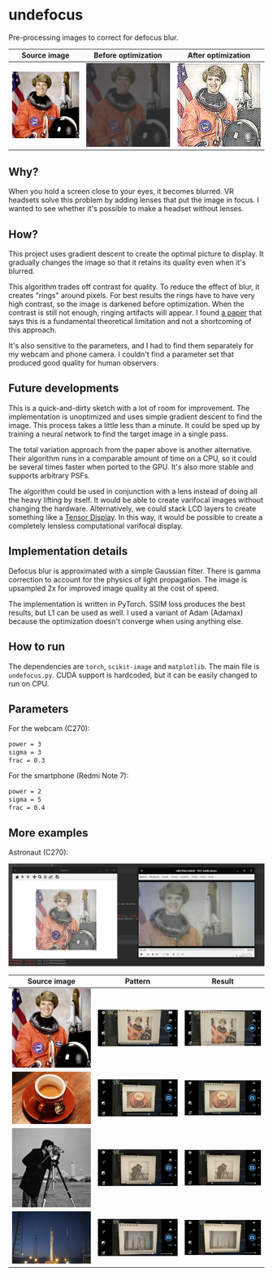 # undefocus
Pre-processing images to correct for defocus blur.

| Source image | Before optimization | After optimization |
| --- | --- | --- |
| ![From](imgs/astro_source.png) | ![Instead](imgs/astro_blur.png) | ![To](imgs/astro.png) |

## Why?
When you hold a screen close to your eyes, it becomes blurred.
VR headsets solve this problem by adding lenses that
put the image in focus. I wanted to see whether it's possible to
make a headset without lenses.

## How?
This project uses gradient descent to create the optimal picture to display.
It gradually changes the image so that it retains its quality even when it's blurred.

This algorithm trades off contrast for quality. To reduce the effect of blur, it creates "rings"
around pixels. For best results the rings have to have very high contrast, so the
image is darkened before optimization. When the contrast is still not enough, ringing artifacts
will appear. I found [a paper](https://doi.org/10.1145/2717307) that says this is a fundamental
theoretical limitation and not a shortcoming of this approach.

It's also sensitive to the parameters, and I had to find them separately for my webcam
and phone camera. I couldn't find a parameter set that produced good quality for human observers.

## Future developments
This is a quick-and-dirty sketch with a lot of room for improvement.
The implementation is unoptimized and uses simple gradient descent to find the image.
This process takes a little less than a minute. It could be sped up by training a
neural network to find the target image in a single pass.

The total variation approach from the paper above is another alternative. Their algorithm
runs in a comparable amount of time on a CPU, so it could be several times faster when
ported to the GPU. It's also more stable and supports arbitrary PSFs.

The algorithm could be used in conjunction with a lens instead of doing all the heavy lifting
by itself. It would be able to create varifocal images without changing the hardware.
Alternatively, we could stack LCD layers to create something like a
[Tensor Display](https://web.media.mit.edu/~gordonw/TensorDisplays/). In this way, it
would be possible to create a completely lensless computational varifocal display.

## Implementation details
Defocus blur is approximated with a simple Gaussian filter. There is gamma
correction to account for the physics of light propagation. The image is upsampled 2x
for improved image quality at the cost of speed.

The implementation is written in PyTorch. SSIM loss produces the best results,
but L1 can be used as well. I used a variant of Adam (Adamax) because the optimization
doesn't converge when using anything else.

## How to run
The dependencies are `torch`, `scikit-image` and `matplotlib`. The main file is `undefocus.py`.
CUDA support is hardcoded, but it can be easily changed to run on CPU.

## Parameters
For the webcam (C270):
```
power = 3
sigma = 3
frac = 0.3
```
For the smartphone (Redmi Note 7):
```
power = 2
sigma = 5
frac = 0.4
```

## More examples
Astronaut (C270):

![Astronaut (C270)](photos/astro_split.png)

| Source image | Pattern | Result |
| --- | --- | --- |
| ![Source](imgs/astro_source.png) | ![Pattern](photos/astro_before.jpg) | ![Result](photos/astro_after.jpg) |
| ![Source](imgs/coffee_source.png) | ![Pattern](photos/coffee_before.jpg) | ![Result](photos/coffee_after.jpg) |
| ![Source](imgs/camera_source.png) | ![Pattern](photos/camera_before.jpg) | ![Result](photos/camera_after.jpg) |
| ![Source](imgs/rocket_source.png) | ![Pattern](photos/rocket_before.jpg) | ![Result](photos/rocket_after.jpg) |
